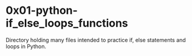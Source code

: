 # 0x01-python-if_else_loops_functions

Directory holding many files intended to practice if, else statements and loops in Python.